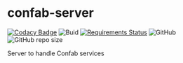 # confab-server
[![Codacy Badge](https://app.codacy.com/project/badge/Grade/5ab767c1e0764876a61cd9cd584d7cd8)](https://www.codacy.com/gh/TheShubhendra/confab-server/dashboard?utm_source=github.com&amp;utm_medium=referral&amp;utm_content=TheShubhendra/confab-server&amp;utm_campaign=Badge_Grade)
![Buid ](https://img.shields.io/github/checks-status/TheShubhendra/confab-server/main)
[![Requirements Status](https://requires.io/github/TheShubhendra/confab-server/requirements.svg?branch=dev)](https://requires.io/github/TheShubhendra/confab-server/requirements/?branch=dev)
![GitHub](https://img.shields.io/github/license/TheShubhendra/confab-server)
![GitHub repo size](https://img.shields.io/github/repo-size/TheShubhendra/confab-server)

Server to handle Confab services
